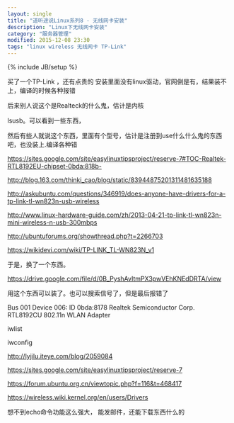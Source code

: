 ```yaml
---
layout: single
title: "道听途说Linux系列8 - 无线网卡安装"
description: "Linux下无线网卡安装"
category: "服务器管理"
modified: 2015-12-08 23:30
tags: "linux wireless 无线网卡 TP-Link"
---
```

{% include JB/setup %}

买了一个TP-Link ，还有点贵的
安装里面没有linux驱动，官网倒是有，结果装不上，编译的时候各种报错

后来别人说这个是Realteck的什么鬼，估计是内核

lsusb。可以看到一些东西，

然后有些人就说这个东西，里面有个型号，估计是注册到use什么什么鬼的东西吧，也没装上.编译各种错


https://sites.google.com/site/easylinuxtipsproject/reserve-7#TOC-Realtek-RTL8192EU-chipset-0bda:818b-

http://blog.163.com/thinki_cao/blog/static/83944875201311481635188

http://askubuntu.com/questions/346919/does-anyone-have-drivers-for-a-tp-link-tl-wn823n-usb-wireless

http://www.linux-hardware-guide.com/zh/2013-04-21-tp-link-tl-wn823n-mini-wireless-n-usb-300mbps

http://ubuntuforums.org/showthread.php?t=2266703

https://wikidevi.com/wiki/TP-LINK_TL-WN823N_v1


于是，换了一个东西。

https://drive.google.com/file/d/0B_PyshAvItmPX3pwVEhKNEdDRTA/view

用这个东西可以装了。也可以搜索信号了，但是最后报错了


Bus 001 Device 006: ID 0bda:8178 Realtek Semiconductor Corp. RTL8192CU 802.11n WLAN Adapter


iwlist

iwconfig

http://lyjilu.iteye.com/blog/2059084

https://sites.google.com/site/easylinuxtipsproject/reserve-7

https://forum.ubuntu.org.cn/viewtopic.php?f=116&t=468417

https://wireless.wiki.kernel.org/en/users/Drivers


想不到echo命令功能这么强大， 能发邮件，还能下载东西什么的



